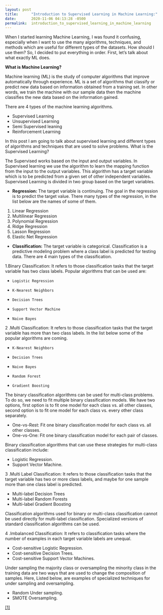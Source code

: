 ```yaml
---
layout: post
title:      "Introduction to Supervised Learning in Machine Learning:"
date:       2020-11-06 04:13:28 -0500
permalink:  introduction_to_supervised_learning_in_machine_learning
---
```




When I started learning Machine Learning, I was found it confusing, especially when I want to use the many algorithms, techniques, and methods which are useful for different types of the datasets. How should I use them? So, I decided to put everything in order. First, let’s talk about what exactly ML does.

**What is Machine Learning?**

 Machine learning (ML) is the study of computer algorithms that improve automatically through experience. ML is a set of algorithms that classify or predict new data based on information obtained from a training set. In other words, we train the machine with our sample data then the machine classifies the new data based on the information gained. 
 
There are 4 types of the machine learning algorithms.

* 	Supervised Learning
* 	Unsupervised Learning
* 	Semi Supervised leaning
* 	Reinforcement Learning

In this post I am going to talk about supervised learning and different types of algorithms and techniques that are used to solve problems. What is the Supervised Learning?

The Supervised works based on the input and output variables. In Supervised learning we use the algorithm to learn the mapping function from the input to the output variables. This algorithm has a target variable which is to be predicted from a given set of other independent variables.  Supervised Learning is divided in two group based on the target variables. 

* **Regression:** The target variable is continuing.
The goal in the regression is to predict the target value. There many types of the regression, in the list below are the names of some of them.

 1. Linear Regression
 1. Multilinear Regression
 1. Polynomial Regression
 1. Ridge Regression
 1. Lasson Regression
 1. Elastic Net Regression

*	**Classification:** The target variable is categorical. 
Classification is a predictive modeling problem where a class label is predicted for testing data. There are 4 main types of the classification.

   1.Binary Classification: It refers to those classification tasks that the target variable has two class labels. Popular algorithms that can be used are:

   *	 Logistic Regression
   *	 K-Nearest Neighbors
   *	 Decision Trees
   *	 Support Vector Machine
   *	 Naive Bayes
  
  2 .Multi Classification: It refers to those classification tasks that the target variable has more than two class labels. In the list below some of the popular algorithms are coming.
 
   *	 K-Nearest Neighbors
   *	 Decision Trees
   *	 Naive Bayes
   *	 Random Forest
   *	 Gradient Boosting

   The binary classification algorithms can be used for multi-class problems. To do so, we need to fit multiple binary classification models. We have two options, first option is to fit one model for each class vs. all other classes, second option is to fit one model for each class vs. every other class separately.

  *	One-vs-Rest: Fit one binary classification model for each class vs. all other classes.
  *	One-vs-One: Fit one binary classification model for each pair of classes.

  Binary classification algorithms that can use these strategies for multi-class classification include:

  * Logistic Regression.
  *	Support Vector Machine.

  3 .Multi Label Classification: It refers to those classification tasks that the target variable has two or more class labels, and maybe for one sample more than one class label is predicted.
 
  *	Multi-label Decision Trees
  *	Multi-label Random Forests
  *	Multi-label Gradient Boosting
 
   Classification algorithms used for binary or multi-class classification cannot be used directly for multi-label classification. Specialized versions of standard classification algorithms can be used.

  4 .Imbalanced Classification: It refers to classification tasks where the number of examples in each target variable labels are unequal.
 
  *	Cost-sensitive Logistic Regression.
  *	Cost-sensitive Decision Trees.
  *	Cost-sensitive Support Vector Machines.
 
Under sampling the majority class or oversampling the minority class in the training data are two ways that are used to change the composition of samples. Here, Listed below, are examples of specialized techniques for under sampling and oversampling.

 *	 Random Under sampling.
 *	 SMOTE Oversampling.

[\[1\]](https://www.researchgate.net/profile/Zbigniew_Leonowicz/publication/321543275/figure/fig2/AS:649660200910856@1531902470662/Types-of-Machine-Learning-Algorithm.png)



     


    



